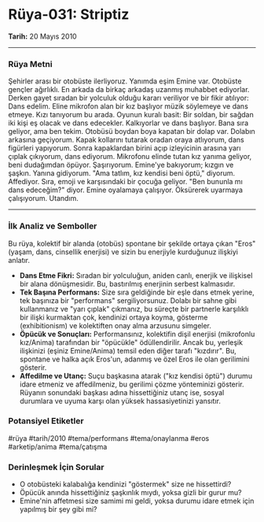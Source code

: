 # Rüya-031: Striptiz
**Tarih:** 20 Mayıs 2010

---
### Rüya Metni

Şehirler arası bir otobüste ilerliyoruz. Yanımda eşim Emine var. Otobüste gençler ağırlıklı. En arkada da birkaç arkadaş uzanmış muhabbet ediyorlar. Derken gayet sıradan bir yolculuk olduğu kararı veriliyor ve bir fikir atılıyor: Dans edelim. Eline mikrofon alan bir kız başlıyor müzik söylemeye ve dans etmeye. Kızı tanıyorum bu arada. Oyunun kuralı basit: Bir soldan, bir sağdan iki kişi eş olacak ve dans edecekler. Kalkıyorlar ve dans başlıyor. Bana sıra geliyor, ama ben tekim. Otobüsü boydan boya kapatan bir dolap var. Dolabın arkasına geçiyorum. Kapak kollarını tutarak oradan oraya atlıyorum, dans figürleri yapıyorum. Sonra kapaklardan birini açıp izleyicinin arasına yarı çıplak çıkıyorum, dans ediyorum. Mikrofonu elinde tutan kız yanıma geliyor, beni dudağımdan öpüyor. Şaşırıyorum. Emine'ye bakıyorum; kızgın ve şaşkın. Yanına gidiyorum. "Ama tatlım, kız kendisi beni öptü," diyorum. Affediyor. Sıra, emoji ve karşısındaki bir çocuğa geliyor. "Ben bununla mı dans edeceğim?" diyor. Emine oyalamaya çalışıyor. Öksürerek uyarmaya çalışıyorum. Utandım.

---
### İlk Analiz ve Semboller

Bu rüya, kolektif bir alanda (otobüs) spontane bir şekilde ortaya çıkan "Eros" (yaşam, dans, cinsellik enerjisi) ve sizin bu enerjiyle kurduğunuz ilişkiyi anlatır.

* **Dans Etme Fikri:** Sıradan bir yolculuğun, aniden canlı, enerjik ve ilişkisel bir alana dönüşmesidir. Bu, bastırılmış enerjinin serbest kalmasıdır.
* **Tek Başına Performans:** Size sıra geldiğinde bir eşle dans etmek yerine, tek başınıza bir "performans" sergiliyorsunuz. Dolabı bir sahne gibi kullanmanız ve "yarı çıplak" çıkmanız, bu süreçte bir partnerle karşılıklı bir ilişki kurmaktan çok, kendinizi ortaya koyma, gösterme (exhibitionism) ve kolektiften onay alma arzusunu simgeler.
* **Öpücük ve Sonuçları:** Performansınız, kolektifin dişil enerjisi (mikrofonlu kız/Anima) tarafından bir "öpücükle" ödüllendirilir. Ancak bu, yerleşik ilişkinizi (eşiniz Emine/Anima) temsil eden diğer tarafı "kızdırır". Bu, spontane ve halka açık Eros'un, adanmış ve özel Eros ile olan gerilimini gösterir.
* **Affedilme ve Utanç:** Suçu başkasına atarak ("kız kendisi öptü") durumu idare etmeniz ve affedilmeniz, bu gerilimi çözme yönteminizi gösterir. Rüyanın sonundaki başkası adına hissettiğiniz utanç ise, sosyal durumlara ve uyuma karşı olan yüksek hassasiyetinizi yansıtır.

### Potansiyel Etiketler
#rüya #tarih/2010 #tema/performans #tema/onaylanma #eros #arketip/anima #tema/çatışma

### Derinleşmek İçin Sorular
* O otobüsteki kalabalığa kendinizi "göstermek" size ne hissettirdi?
* Öpücük anında hissettiğiniz şaşkınlık mıydı, yoksa gizli bir gurur mu?
* Emine'nin affetmesi size samimi mi geldi, yoksa durumu idare etmek için yapılmış bir şey gibi mi?